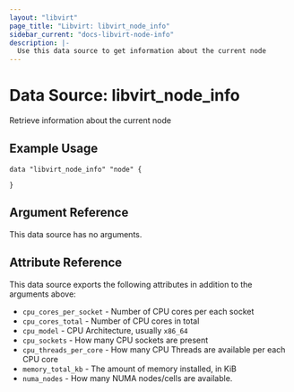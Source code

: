 ```yaml
---
layout: "libvirt"
page_title: "Libvirt: libvirt_node_info"
sidebar_current: "docs-libvirt-node-info"
description: |-
  Use this data source to get information about the current node
---
```


# Data Source: libvirt\_node\_info

Retrieve information about the current node

## Example Usage

```hcl
data "libvirt_node_info" "node" {

}
```

## Argument Reference

This data source has no arguments.

## Attribute Reference

This data source exports the following attributes in addition to the arguments above:

* `cpu_cores_per_socket` - Number of CPU cores per each socket
* `cpu_cores_total` - Number of CPU cores in total
* `cpu_model` - CPU Architecture, usually `x86_64`
* `cpu_sockets` - How many CPU sockets are present
* `cpu_threads_per_core` - How many CPU Threads are available per each CPU core
* `memory_total_kb` - The amount of memory installed, in KiB
* `numa_nodes` - How many NUMA nodes/cells are available.
